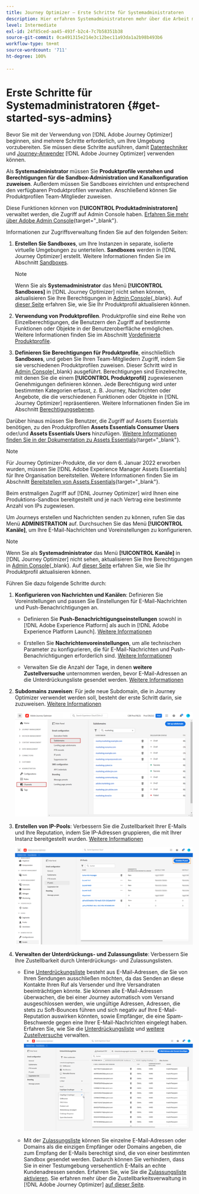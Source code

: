 ```yaml
---
title: Journey Optimizer – Erste Schritte für Systemadministratoren
description: Hier erfahren Systemadministratoren mehr über die Arbeit mit Journey Optimizer.
level: Intermediate
exl-id: 24f85ced-aa45-493f-b2c4-7c7b58351b38
source-git-commit: 0ca491315e214e3c12bec11a93da1a2b98b493b6
workflow-type: tm+mt
source-wordcount: '711'
ht-degree: 100%

---
```


# Erste Schritte für Systemadministratoren {#get-started-sys-admins}

Bevor Sie mit der Verwendung von [!DNL Adobe Journey Optimizer] beginnen, sind mehrere Schritte erforderlich, um Ihre Umgebung vorzubereiten.  Sie müssen diese Schritte ausführen, damit [Datentechniker](data-engineer.md) und [Journey-Anwender](marketer.md) [!DNL Adobe Journey Optimizer] verwenden können.


Als **Systemadministrator** müssen Sie **Produktprofile verstehen und Berechtigungen für die Sandbox-Administration und Kanalkonfiguration zuweisen**. Außerdem müssen Sie Sandboxes einrichten und entsprechend den verfügbaren Produktprofilen verwalten. Anschließend können Sie Produktprofilen Team-Mitglieder zuweisen.

Diese Funktionen können von **[!UICONTROL Produktadministratoren]** verwaltet werden, die Zugriff auf Admin Console haben. [Erfahren Sie mehr über Adobe Admin Console](https://helpx.adobe.com/de/enterprise/admin-guide.html){target=&quot;_blank&quot;}.

Informationen zur Zugriffsverwaltung finden Sie auf den folgenden Seiten:

1. **Erstellen Sie Sandboxes**, um Ihre Instanzen in separate, isolierte virtuelle Umgebungen zu unterteilen. **Sandboxes** werden in [!DNL Journey Optimizer] erstellt. Weitere Informationen finden Sie im Abschnitt [Sandboxes](../../administration/sandboxes.md).

   >[!NOTE]
   >Wenn Sie als **Systemadministrator** das Menü **[!UICONTROL Sandboxes]** in [!DNL Journey Optimizer] nicht sehen können, aktualisieren Sie Ihre Berechtigungen in [Admin Console](https://adminconsole.adobe.com/){_blank}. Auf [dieser Seite](../../administration/permissions.md#edit-product-profile) erfahren Sie, wie Sie Ihr Produktprofil aktualisieren können.

1. **Verwendung von Produktprofilen**. Produktprofile sind eine Reihe von Einzelberechtigungen, die Benutzern den Zugriff auf bestimmte Funktionen oder Objekte in der Benutzeroberfläche ermöglichen. Weitere Informationen finden Sie im Abschnitt [Vordefinierte Produktprofile](../../administration/ootb-product-profiles.md).

1. **Definieren Sie Berechtigungen für Produktprofile**, einschließlich **Sandboxes**, und geben Sie Ihren Team-Mitgliedern Zugriff, indem Sie sie verschiedenen Produktprofilen zuweisen. Dieser Schritt wird in [Admin Console](https://adminconsole.adobe.com/){_blank} ausgeführt. Berechtigungen sind Einzelrechte, mit denen Sie die einem **[!UICONTROL Produktprofil]** zugewiesenen Genehmigungen definieren können. Jede Berechtigung wird unter bestimmten Kategorien erfasst, z. B. Journey, Nachrichten oder Angebote, die die verschiedenen Funktionen oder Objekte in [!DNL Journey Optimizer] repräsentieren. Weitere Informationen finden Sie im Abschnitt [Berechtigungsebenen](../../administration/high-low-permissions.md).

Darüber hinaus müssen Sie Benutzer, die Zugriff auf Assets Essentials benötigen, zu den Produktprofilen **Assets Essentials Consumer Users** oder/und **Assets Essentials Users** hinzufügen. [Weitere Informationen finden Sie in der Dokumentation zu Assets Essentials](https://experienceleague.adobe.com/docs/experience-manager-assets-essentials/help/deploy-administer.html?lang=de){target=&quot;_blank&quot;}.

>[!NOTE]
>Für Journey Optimizer-Produkte, die vor dem 6. Januar 2022 erworben wurden, müssen Sie [!DNL Adobe Experience Manager Assets Essentials] für Ihre Organisation bereitstellen. Weitere Informationen finden Sie im Abschnitt [Bereitstellen von Assets Essentials](https://experienceleague.adobe.com/docs/experience-manager-assets-essentials/help/deploy-administer.html){target=&quot;_blank&quot;}.

Beim erstmaligen Zugriff auf [!DNL Journey Optimizer] wird Ihnen eine Produktions-Sandbox bereitgestellt und je nach Vertrag eine bestimmte Anzahl von IPs zugewiesen.

Um Journeys erstellen und Nachrichten senden zu können, rufen Sie das Menü **ADMINISTRATION** auf. Durchsuchen Sie das Menü **[!UICONTROL Kanäle]**, um Ihre E-Mail-Nachrichten und Voreinstellungen zu konfigurieren.

>[!NOTE]
>Wenn Sie als **Systemadministrator** das Menü **[!UICONTROL Kanäle]** in [!DNL Journey Optimizer] nicht sehen, aktualisieren Sie Ihre Berechtigungen in [Admin Console](https://adminconsole.adobe.com/){_blank}. Auf [dieser Seite](../../administration/permissions.md#edit-product-profile) erfahren Sie, wie Sie Ihr Produktprofil aktualisieren können.

Führen Sie dazu folgende Schritte durch:

1. **Konfigurieren von Nachrichten und Kanälen**: Definieren Sie Voreinstellungen und passen Sie Einstellungen für E-Mail-Nachrichten und Push-Benachrichtigungen an.

   * Definieren Sie **Push-Benachrichtigungseinstellungen** sowohl in [!DNL Adobe Experience Platform] als auch in [!DNL Adobe Experience Platform Launch]. [Weitere Informationen](../../configuration/push-gs.md)

   * Erstellen Sie **Nachrichtenvoreinstellungen**, um alle technischen Parameter zu konfigurieren, die für E-Mail-Nachrichten und Push-Benachrichtigungen erforderlich sind. [Weitere Informationen](../../configuration/message-presets.md)

   * Verwalten Sie die Anzahl der Tage, in denen **weitere Zustellversuche** unternommen werden, bevor E-Mail-Adressen an die Unterdrückungsliste gesendet werden. [Weitere Informationen](../../configuration/manage-suppression-list.md)

1. **Subdomains zuweisen**: Für jede neue Subdomain, die in Journey Optimizer verwendet werden soll, besteht der erste Schritt darin, sie zuzuweisen. [Weitere Informationen](../../configuration/about-subdomain-delegation.md)

   ![](../assets/subdomain.png)

1. **Erstellen von IP-Pools**: Verbessern Sie die Zustellbarkeit Ihrer E-Mails und Ihre Reputation, indem Sie IP-Adressen gruppieren, die mit Ihrer Instanz bereitgestellt wurden. [Weitere Informationen](../../configuration/ip-pools.md)

   ![](../assets/ip-pool.png)

1. **Verwalten der Unterdrückungs- und Zulassungsliste**: Verbessern Sie Ihre Zustellbarkeit durch Unterdrückungs- und Zulassungslisten.

   * Eine [Unterdrückungsliste](../../reports/suppression-list.md) besteht aus E-Mail-Adressen, die Sie von Ihren Sendungen ausschließen möchten, da das Senden an diese Kontakte Ihren Ruf als Versender und Ihre Versandraten beeinträchtigen könnte. Sie können alle E-Mail-Adressen überwachen, die bei einer Journey automatisch vom Versand ausgeschlossen werden, wie ungültige Adressen, Adressen, die stets zu Soft-Bounces führen und sich negativ auf Ihre E-Mail-Reputation auswirken könnten, sowie Empfänger, die eine Spam-Beschwerde gegen eine Ihrer E-Mail-Nachrichten eingelegt haben. Erfahren Sie, wie Sie die [Unterdrückungsliste](../../configuration/manage-suppression-list.md) und [weitere Zustellversuche](../../configuration/retries.md) verwalten.
   ![](../assets/suppression-list-filtering-example.png)

   * Mit der [Zulassungsliste](../../configuration/allow-list.md) können Sie einzelne E-Mail-Adressen oder Domains als die einzigen Empfänger oder Domains angeben, die zum Empfang der E-Mails berechtigt sind, die von einer bestimmten Sandbox gesendet werden. Dadurch können Sie verhindern, dass Sie in einer Testumgebung versehentlich E-Mails an echte Kundenadressen senden. Erfahren Sie, wie Sie die [Zulassungsliste aktivieren](../../configuration/allow-list.md).
   Sie erfahren mehr über die Zustellbarkeitsverwaltung in [!DNL Adobe Journey Optimizer] [auf dieser Seite](../../reports/deliverability.md).
